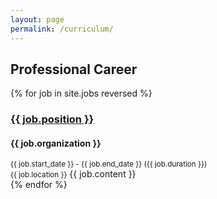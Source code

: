 ```yaml
---
layout: page
permalink: /curriculum/
---
```


## Professional Career

{% for job in site.jobs reversed %}
### <u>{{ job.position }}</u>
#### {{ job.organization }}
<small>{{ job.start_date }} - {{ job.end_date }} ({{ job.duration }})</small>  
<small>{{ job.location }}</small>
{{ job.content }}
<br>
{% endfor %}